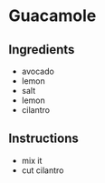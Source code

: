 # Guacamole
## Ingredients
* avocado
* lemon
* salt
* lemon
* cilantro
## Instructions
* mix it
* cut cilantro
